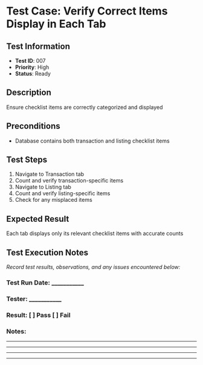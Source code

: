 # Test Case: Verify Correct Items Display in Each Tab

## Test Information
- **Test ID**: 007
- **Priority**: High
- **Status**: Ready

## Description
Ensure checklist items are correctly categorized and displayed

## Preconditions
- Database contains both transaction and listing checklist items

## Test Steps
1. Navigate to Transaction tab
2. Count and verify transaction-specific items
3. Navigate to Listing tab
4. Count and verify listing-specific items
5. Check for any misplaced items

## Expected Result
Each tab displays only its relevant checklist items with accurate counts

## Test Execution Notes
_Record test results, observations, and any issues encountered below:_

### Test Run Date: ___________
### Tester: ___________
### Result: [ ] Pass [ ] Fail

### Notes:
_________________________________
_________________________________
_________________________________
_________________________________